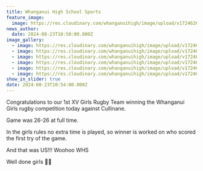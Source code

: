 ```yaml
---
title: Whanganui High School Sports
feature_image:
  image: https://res.cloudinary.com/whanganuihigh/image/upload/v1724626019/News/rug.jpg
news_author:
  date: 2024-08-23T10:50:00.000Z
image_gallery:
  - image: https://res.cloudinary.com/whanganuihigh/image/upload/v1724626019/News/rug3.jpg
  - image: https://res.cloudinary.com/whanganuihigh/image/upload/v1724626020/News/rug5.jpg
  - image: https://res.cloudinary.com/whanganuihigh/image/upload/v1724626022/News/rug7.jpg
  - image: https://res.cloudinary.com/whanganuihigh/image/upload/v1724626020/News/rug2.jpg
  - image: https://res.cloudinary.com/whanganuihigh/image/upload/v1724626020/News/rug4.jpg
  - image: https://res.cloudinary.com/whanganuihigh/image/upload/v1724626022/News/rug6.jpg
show_in_slider: true
date: 2024-08-23T10:54:00.000Z
---
```

Congratulations to our 1st XV Girls Rugby Team winning the Whanganui Girls rugby competition today against Cullinane. 

Game was 26-26 at full time. 

In the girls rules no extra time is played, so winner is worked on who scored the first try of the game. 

And that was US!!!    Woohoo WHS 

Well done girls 🎉🎉
